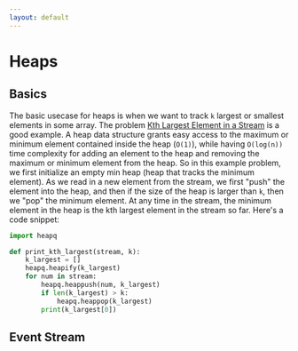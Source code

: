 ```yaml
---
layout: default
---
```


# Heaps

## Basics

The basic usecase for heaps is when we want to track `k` largest or smallest elements in some array. The problem [Kth Largest Element in a Stream](https://leetcode.com/problems/kth-largest-element-in-a-stream/) is a good example. A heap data structure grants easy access to the maximum or minimum element contained inside the heap (`O(1)`), while having `O(log(n))` time complexity for adding an element to the heap and removing the maximum or minimum element from the heap. So in this example problem, we first initialize an empty min heap (heap that tracks the minimum element). As we read in a new element from the stream, we first "push" the element into the heap, and then if the size of the heap is larger than `k`, then we "pop" the minimum element. At any time in the stream, the minimum element in the heap is the kth largest element in the stream so far. Here's a code snippet:
```python
import heapq

def print_kth_largest(stream, k):
    k_largest = []
    heapq.heapify(k_largest)
    for num in stream:
        heapq.heappush(num, k_largest)
        if len(k_largest) > k:
            heapq.heappop(k_largest)
        print(k_largest[0])
```

## Event Stream
